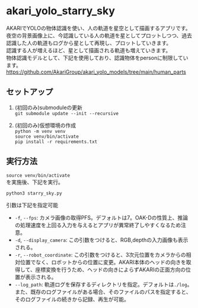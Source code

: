 # akari_yolo_starry_sky

AKARIでYOLOの物体認識を使い、人の軌道を星空として描画するアプリです。  
夜空の背景画像上に、今認識している人の軌道を星としてプロットしつつ、過去認識した人の軌道もログから星として再現し、プロットしていきます。  
認識する人が増えるほど、星として描画される軌道も増えていきます。  
物体認識モデルとして、下記を使用しており、認識物体をpersonに制限しています。  
https://github.com/AkariGroup/akari_yolo_models/tree/main/human_parts  

## セットアップ
1. (初回のみ)submoduleの更新  
`git submodule update --init --recursive`  

1. (初回のみ)仮想環境の作成  
`python -m venv venv`  
`source venv/bin/activate`  
`pip install -r requirements.txt`  

## 実行方法  
`source venv/bin/activate`  
を実施後、下記を実行。  

`python3 starry_sky.py`  

引数は下記を指定可能  
- `-f`, `--fps`: カメラ画像の取得PFS。デフォルトは7。OAK-Dの性質上、推論の処理速度を上回る入力を与えるとアプリが異常終了しやすくなるため注意。  
- `-d`, `--display_camera`: この引数をつけると、RGB,depthの入力画像も表示される。  
- `-r`, `--robot_coordinate`: この引数をつけると、3次元位置をカメラからの相対位置でなく、ロボットからの位置に変更。AKARI本体のヘッドの向きを取得して、座標変換を行うため、ヘッドの向きによらずAKARIの正面方向の位置が表示される。  
- `--log_path`: 軌道ログを保存するディレクトリを指定。デフォルトは`./log`。また、既存のログファイルがある場合、そのファイルのパスを指定すると、そのログファイルの続きから記録、再生が可能。  
